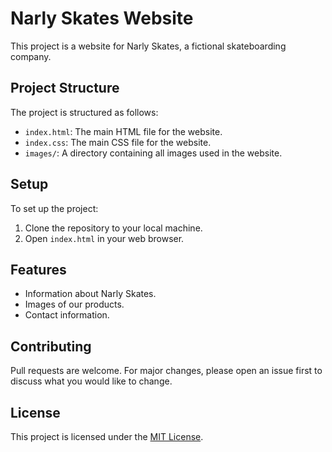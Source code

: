 # Narly Skates Website

This project is a website for Narly Skates, a fictional skateboarding company.

## Project Structure

The project is structured as follows:

- `index.html`: The main HTML file for the website.
- `index.css`: The main CSS file for the website.
- `images/`: A directory containing all images used in the website.

## Setup

To set up the project:

1. Clone the repository to your local machine.
2. Open `index.html` in your web browser.

## Features

- Information about Narly Skates.
- Images of our products.
- Contact information.

## Contributing

Pull requests are welcome. For major changes, please open an issue first to discuss what you would like to change.

## License

This project is licensed under the [MIT License](https://opensource.org/license/mit/).
